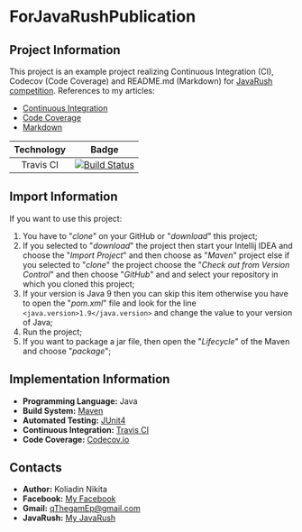 # ForJavaRushPublication
## Project Information
This project is an example project realizing Continuous Integration (CI), Codecov (Code Coverage) and README.md (Markdown) for [JavaRush](https://javarush.ru/) [competition](https://javarush.ru/groups/posts/581-podelisjh-znanijami-poluchi-priz-novihy-konkurs-postov-ot-javarush-).
References to my articles:
- [Continuous Integration](https://javarush.ru/groups/posts/594-continuous-integration)
- [Code Coverage](https://javarush.ru/groups/posts/602-codecov)
- [Markdown](https://javarush.ru/groups/posts/612-markdown)

| Technology | Badge |
|:-----------:|:-----:|
| Travis CI | [![Build Status](https://travis-ci.org/qThegamEp/ForJavaRushPublication.svg?branch=master)](https://travis-ci.org/qThegamEp/ForJavaRushPublication) |

## Import Information
If you want to use this project:
1. You have to "*clone*" on your GitHub or "*download*" this project;
2. If you selected to "*download*" the project then start your Intellij IDEA and choose the "*Import Project*" and then choose as "*Maven*" project else if you selected to "*clone*" the project choose the "*Check out from Version Control*" and then choose "*GitHub*" and and select your repository in which you cloned this project;
3. If your version is Java 9 then you can skip this item otherwise you have to open the "*pom.xml*" file and look for the line `<java.version>1.9</java.version>` and change the value to your version of Java;
4. Run the project;
5. If you want to package a jar file, then open the "*Lifecycle*" of the Maven and choose "*package*";

## Implementation Information
* **Programming Language:** Java
* **Build System:** [Maven](https://maven.apache.org/)
* **Automated Testing:** [JUnit4](https://junit.org/junit4/)
* **Continuous Integration:** [Travis CI](https://travis-ci.org/)
* **Code Coverage:** [Codecov.io](https://codecov.io/gh)

## Contacts
* **Author:** Koliadin Nikita
* **Facebook:** [My Facebook](https://www.facebook.com/koliadin.nikita)
* **Gmail:** qThegamEp@gmail.com
* **JavaRush:** [My JavaRush](https://javarush.ru/users/1324097)
